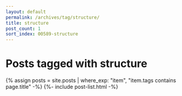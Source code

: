 ```yaml
---
layout: default
permalink: /archives/tag/structure/
title: structure
post_count: 1
sort_index: 00589-structure
---
```

<h1 class="page-heading">Posts tagged with structure</h1>
{% assign posts = site.posts | where_exp: "item", "item.tags contains page.title" -%}
{%- include post-list.html -%}
